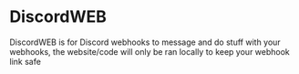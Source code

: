 # DiscordWEB
DiscordWEB is for Discord webhooks to message and do stuff with your webhooks, the website/code will only be ran locally to keep your webhook link safe
